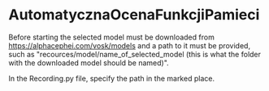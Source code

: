 # AutomatycznaOcenaFunkcjiPamieci

Before starting the selected model must be downloaded from https://alphacephei.com/vosk/models and a path to it must be provided, such as "recources/model/name_of_selected_model (this is what the folder with the downloaded model should be named)".

In the Recording.py file, specify the path in the marked place.
